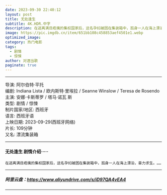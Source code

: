 ```yaml
---
date: 2023-09-30 22:40:12
layout: post
title: 无处逢生
subtitle: 4K.HDR.中字
description: 在逃离满目疮痍的集权国家后，这名孕妇被困在集装箱中，孤身一人在海上漂泊，奋力求生...
image: https://pic.imgdb.cn/item/651bb108c458853aef4501e1.webp
optimized_image: 
category: 热门电影
tags:
  - 剧情
  - 惊悚
author: 对酒当歌
paginate: true
---
```



---

导演: 阿尔伯特·平托  
编剧: Indiana Lista / 欧内斯特·里埃拉 / Seanne Winslow / Teresa de Rosendo  
主演: 安娜·卡斯蒂罗 / 塔马·诺瓦 斯  
类型: 剧情 / 惊悚  
制片国家/地区: 西班牙  
语言: 西班牙语  
上映日期: 2023-09-29(西班牙网络)  
片长: 109分钟  
又名: 漂流集装箱  

---

#### 无处逢生 剧情介绍·····

    在逃离满目疮痍的集权国家后，这名孕妇被困在集装箱中，孤身一人在海上漂泊，奋力求生。……

---

##### 阿里云盘：<https://www.aliyundrive.com/s/iD97QA4vEA4>

---
